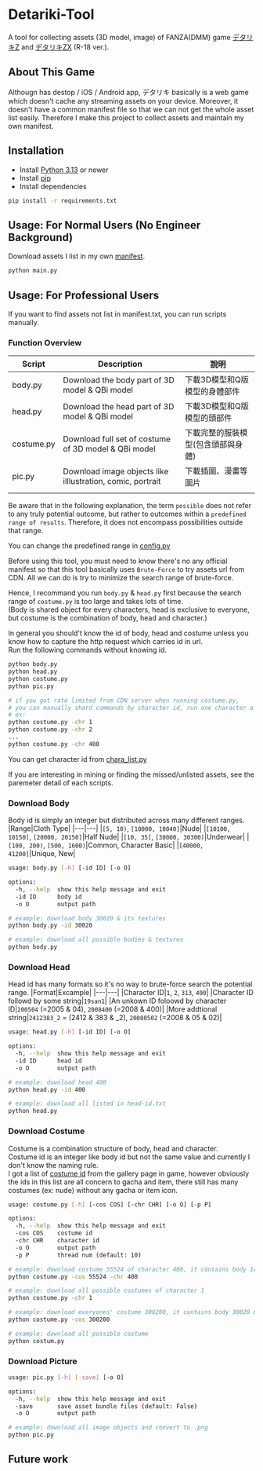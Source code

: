 # Detariki-Tool
A tool for collecting assets (3D model, image) of FANZA(DMM) game [デタリキZ](https://games.dmm.com/detail/detarikiz) and [デタリキZX](https://games.dmm.co.jp/detail/detarikizx) (R-18 ver.).  

## About This Game
Althougn has destop / iOS / Android app, デタリキ basically is a web game which doesn't cache any streaming assets on your device. Moreover, it doesn't have a common manifest file so that we can not get the whole asset list easily. Therefore I make this project to collect assets and maintain my own manifest.

## Installation
- Install [Python 3.13](https://www.python.org/downloads/) or newer
- Install [pip](https://pip.pypa.io/en/stable/installation/)
- Install dependencies
```sh
pip install -r requirements.txt
```

## Usage: For Normal Users (No Engineer Background)
Download assets I list in my own [manifest](https://github.com/Misora000/detariki-tool/blob/main/manifest.txt).
```sh
python main.py
```

## Usage: For Professional Users
If you want to find assets not list in manifest.txt, you can run scripts manually.

### Function Overview
|Script|Description|說明|
|---|---|---|
|body.py|Download the body part of 3D model & QBi model|下載3D模型和Q版模型的身體部件|
|head.py|Download the head part of 3D model & QBi model|下載3D模型和Q版模型的頭部件|
|costume.py|Download full set of costume of 3D model & QBi model|下載完整的服裝模型(包含頭部與身體)|
|pic.py|Download image objects like illlustration, comic, portrait|下載插圖、漫畫等圖片|
||||

Be aware that in the following explanation, the term `possible` does not refer to any truly potential outcome, but rather to outcomes within a `predefined range of results`. Therefore, it does not encompass possibilities outside that range.  

You can change the predefined range in [config.py](https://github.com/Misora000/detariki-tool/blob/main/config.py)

Before using this tool, you must need to know there's no any official manifest so that this tool basically uses `Brute-Force` to try assets url from CDN. All we can do is try to minimize the search range of brute-force.  

Hence, I recommand you run `body.py` & `head.py` first because the search range of `costume.py` is too large and takes lots of time.  
(Body is shared object for every characters, head is exclusive to everyone, but costume is the combination of body, head and character.)

In general you should't know the id of body, head and costume unless you know how to capture the http request which carries id in url.  
Run the following commands without knowing id.

```sh
python body.py
python head.py
python costume.py
python pic.py

# if you got rate limited from CDN server when running costume.py,
# you can manually shard commands by character id, run one character a time.
# ex:
python costume.py -chr 1
python costume.py -chr 2
...
python costume.py -chr 400
```
You can get character id from [chara_list.py](https://github.com/Misora000/detariki-tool/blob/main/chara_list.py)
  
  
If you are interesting in mining or finding the missed/unlisted assets, see the paremeter detail of each scripts.

### Download Body
Body id is simply an integer but distributed across many different ranges. 
|Range|Cloth Type|
|---|---|
|`[5, 10)`, `[10000, 10040]`|Nude|
|`[10100, 10150]`, `[20000, 20150]`|Half Nude|
|`[10, 35]`, `[30000, 30300)`|Underwear|
|`[100, 200)`, `[500, 1600)`|Common, Character Basic|
|`[40000, 41200]`|Unique, New|
```sh
usage: body.py [-h] [-id ID] [-o O]

options:
  -h, --help  show this help message and exit
  -id ID      body id
  -o O        output path

# example: download body 30020 & its textures
python body.py -id 30020

# example: download all possible bodies & textures
python body.py
```
### Download Head
Head id has many formats so it's no way to brute-force search the potential range.
|Format|Excample|
|---|---|
|Character ID|`1`, `2`, `313`, `400`|
|Character ID followd by some string|`19san1`|
|An unkown ID foloowd by character ID|`200504` (=2005 & 04), `2008400` (=2008 & 400)|
|More addtional string|`2412383_2` = (2412 & 383 & _2), `20080502` (=2008 & 05 & 02)|
```sh
usage: head.py [-h] [-id ID] [-o O]

options:
  -h, --help  show this help message and exit
  -id ID      head id
  -o O        output path

# example: download head 400
python head.py -id 400

# example: download all listed in head-id.txt
python head.py
```
### Download Costume
Costume is a combination structure of body, head and character.  
Costume id is an integer like body id but not the same value and currently I don't know the naming rule.  
I got a list of [costume id](https://github.com/Misora000/detariki-tool/blob/main/costume-id.txt) from the gallery page in game, however obviously the ids in this list are all concern to gacha and item, there still has many costumes (ex: nude) without any gacha or item icon.
```sh
usage: costume.py [-h] [-cos COS] [-chr CHR] [-o O] [-p P]

options:
  -h, --help  show this help message and exit
  -cos COS    costume id
  -chr CHR    character id
  -o O        output path
  -p P        thread num (default: 10)

# example: download costume 55524 of character 400, it contains body 1497 & head 400
python costume.py -cos 55524 -chr 400

# example: download all possible costumes of character 1
python costume.py -chr 1

# example: download everyones' costume 300200, it contains body 30020 & everyones' head
python costume.py -cos 300200

# example: download all possible costume
python costum.py
```

### Download Picture
```sh
usage: pic.py [-h] [-save] [-o O]

options:
  -h, --help  show this help message and exit
  -save       save asset bundle files (default: False)
  -o O        output path

# example: download all image objects and convert to .png
python pic.py
```

## Future work
